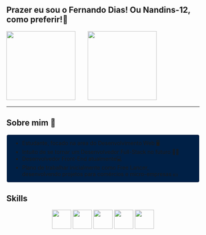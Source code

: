 ## Prazer eu sou o Fernando Dias! Ou Nandins-12, como preferir!🎈
<div>
    <img style="margin-right: 2em;" height="180em" src="https://github-readme-stats.vercel.app/api?username=Nandins-12&theme=yeblu&show_icons=true">
    <img height="180em" src="https://github-readme-stats.vercel.app/api/top-langs/?username=Nandins-12&theme=yeblu">
</div>

<hr>

## Sobre mim 📖
<ul style="background-color: #002046; padding: 12px 40px; border: 1px solid #e4e2e2; border-radius: 5px;">
    <li>Estudante, focado na area do Desenvolvimento Web 🖥</li>
    <li>Intuito de se tornar um Desenvolvedor Full-Stack no futuro 👨‍🎓</li>
    <li>Desenvolvedor Front-End atualmente💻</li>
    <li>Plano de trabalhar inicialmente como Free Lancer, desenvolvendo projetos para comércios e micro-empresas 💵</li>
</ul>

## Skills
<div align="center">
    <img align="center" height="50" src="https://cdn.jsdelivr.net/gh/devicons/devicon/icons/html5/html5-original.svg">
    <img align="center" height="50" src="https://cdn.jsdelivr.net/gh/devicons/devicon/icons/css3/css3-original.svg">
    <img align="center" height="50" src="https://cdn.jsdelivr.net/gh/devicons/devicon/icons/javascript/javascript-original.svg">
    <img align="center" height="50" src="https://cdn.jsdelivr.net/gh/devicons/devicon/icons/bootstrap/bootstrap-original.svg">
    <img align="center" height="50" src="https://cdn.jsdelivr.net/gh/devicons/devicon/icons/git/git-original.svg">
</div>
